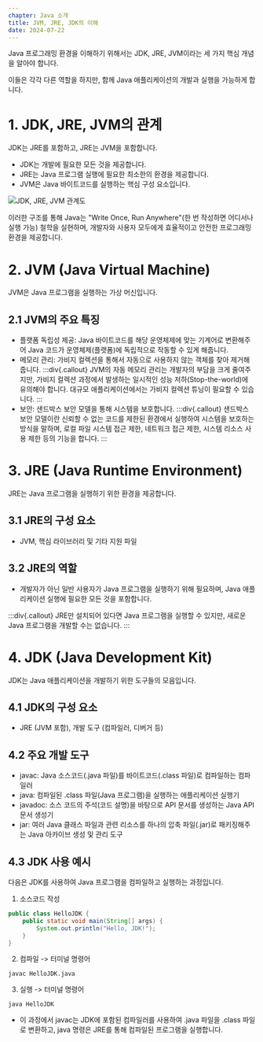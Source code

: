 ```yaml
---
chapter: Java 소개
title: JVM, JRE, JDK의 이해
date: 2024-07-22
---
```

Java 프로그래밍 환경을 이해하기 위해서는 JDK, JRE, JVM이라는 세 가지 핵심 개념을 알아야 합니다.

이들은 각각 다른 역할을 하지만, 함께 Java 애플리케이션의 개발과 실행을 가능하게 합니다.

# 1. JDK, JRE, JVM의 관계

JDK는 JRE를 포함하고, JRE는 JVM을 포함합니다.
- JDK는 개발에 필요한 모든 것을 제공합니다.
- JRE는 Java 프로그램 실행에 필요한 최소한의 환경을 제공합니다.
- JVM은 Java 바이트코드를 실행하는 핵심 구성 요소입니다.

 ![JDK, JRE, JVM 관계도](/images/essentials-java/chapter01/jdk_jre_jvm_diagram.png)

이러한 구조를 통해 Java는 "Write Once, Run Anywhere"(한 번 작성하면 어디서나 실행 가능) 철학을 실현하며, 개발자와 사용자 모두에게 효율적이고 안전한 프로그래밍 환경을 제공합니다.

# 2. JVM (Java Virtual Machine)
JVM은 Java 프로그램을 실행하는 가상 머신입니다.

## 2.1 JVM의 주요 특징
- 플랫폼 독립성 제공: Java 바이트코드를 해당 운영체제에 맞는 기계어로 변환해주어 Java 코드가 운영체제(플랫폼)에 독립적으로 작동할 수 있게 해줍니다.
- 메모리 관리: 가비지 컬렉션을 통해서 자동으로 사용하지 않는 객체를 찾아 제거해줍니다.
:::div{.callout}
JVM의 자동 메모리 관리는 개발자의 부담을 크게 줄여주지만, 가비지 컬렉션 과정에서 발생하는 일시적인 성능 저하(Stop-the-world)에 유의해야 합니다. 대규모 애플리케이션에서는 가비지 컬렉션 튜닝이 필요할 수 있습니다.
:::
- 보안: 샌드박스 보안 모델을 통해 시스템을 보호합니다.
:::div{.callout}
샌드박스 보안 모델이란 신뢰할 수 없는 코드를 제한된 환경에서 실행하여 시스템을 보호하는 방식을 말하며, 로컬 파일 시스템 접근 제한, 네트워크 접근 제한, 시스템 리소스 사용 제한 등의 기능을 합니다.
:::

# 3. JRE (Java Runtime Environment)
JRE는 Java 프로그램을 실행하기 위한 환경을 제공합니다.

## 3.1 JRE의 구성 요소

- JVM, 핵심 라이브러리 및 기타 지원 파일

## 3.2 JRE의 역할

- 개발자가 아닌 일반 사용자가 Java 프로그램을 실행하기 위해 필요하며, Java 애플리케이션 실행에 필요한 모든 것을 포함합니다.

:::div{.callout}
JRE만 설치되어 있다면 Java 프로그램을 실행할 수 있지만, 새로운 Java 프로그램을 개발할 수는 없습니다.
:::

# 4. JDK (Java Development Kit)
JDK는 Java 애플리케이션을 개발하기 위한 도구들의 모음입니다.

## 4.1 JDK의 구성 요소

- JRE (JVM 포함), 개발 도구 (컴파일러, 디버거 등)

## 4.2 주요 개발 도구

- javac: Java 소스코드(.java 파일)를 바이트코드(.class 파일)로 컴파일하는 컴파일러
- java: 컴파일된 .class 파일(Java 프로그램)을 실행하는 애플리케이션 실행기
- javadoc: 소스 코드의 주석(코드 설명)을 바탕으로 API 문서를 생성하는 Java API 문서 생성기
- jar: 여러 Java 클래스 파일과 관련 리소스를 하나의 압축 파일(.jar)로 패키징해주는 Java 아카이브 생성 및 관리 도구

## 4.3 JDK 사용 예시
다음은 JDK를 사용하여 Java 프로그램을 컴파일하고 실행하는 과정입니다.

1. 소스코드 작성
```java
public class HelloJDK {
    public static void main(String[] args) {
        System.out.println("Hello, JDK!");
    }
}
```

2. 컴파일 -> 터미널 명령어
```
javac HelloJDK.java
```

3. 실행 -> 터미널 명령어
```
java HelloJDK
```
- 이 과정에서 javac는 JDK에 포함된 컴파일러를 사용하여 .java 파일을 .class 파일로 변환하고, java 명령은 JRE를 통해 컴파일된 프로그램을 실행합니다.
